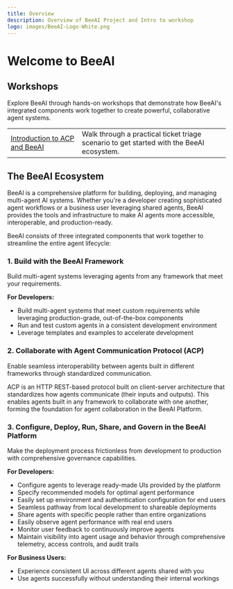 ```yaml
---
title: Overview
description: Overview of BeeAI Project and Intro to workshop
logo: images/BeeAI-Logo-White.png
---
```


# Welcome to BeeAI

## Workshops

Explore BeeAI through hands-on workshops that demonstrate how BeeAI's integrated components work together to create powerful, collaborative agent systems.

|                                                  |                                                      |
|:-------------------------------------------------|:-----------------------------------------------------|
| [Introduction to ACP and BeeAI](introduction_acp_beeai/pre-work.md)            | Walk through a practical ticket triage scenario to get started with the BeeAI ecosystem.                            |



## The BeeAI Ecosystem

BeeAI is a comprehensive platform for building, deploying, and managing multi-agent AI systems. Whether you're a developer creating sophisticated agent workflows or a business user leveraging shared agents, BeeAI provides the tools and infrastructure to make AI agents more accessible, interoperable, and production-ready.

BeeAI consists of three integrated components that work together to streamline the entire agent lifecycle:

### 1. **Build** with the BeeAI Framework
Build multi-agent systems leveraging agents from any framework that meet your requirements.

**For Developers:**
* Build multi-agent systems that meet custom requirements while leveraging production-grade, out-of-the-box components
* Run and test custom agents in a consistent development environment
* Leverage templates and examples to accelerate development

### 2. **Collaborate** with Agent Communication Protocol (ACP)
Enable seamless interoperability between agents built in different frameworks through standardized communication.

ACP is an HTTP REST-based protocol built on client-server architecture that standardizes how agents communicate (their inputs and outputs). This enables agents built in any framework to collaborate with one another, forming the foundation for agent collaboration in the BeeAI Platform.

### 3. **Configure, Deploy, Run, Share, and Govern** in the BeeAI Platform
Make the deployment process frictionless from development to production with comprehensive governance capabilities.

**For Developers:**
* Configure agents to leverage ready-made UIs provided by the platform
* Specify recommended models for optimal agent performance
* Easily set up environment and authentication configuration for end users
* Seamless pathway from local development to shareable deployments
* Share agents with specific people rather than entire organizations
* Easily observe agent performance with real end users
* Monitor user feedback to continuously improve agents
* Maintain visibility into agent usage and behavior through comprehensive telemetry, access controls, and audit trails

**For Business Users:**
* Experience consistent UI across different agents shared with you
* Use agents successfully without understanding their internal workings
